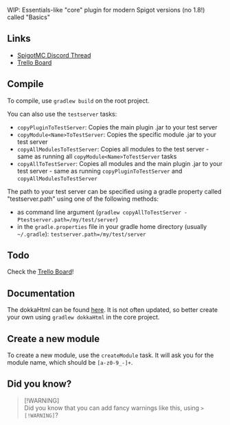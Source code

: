 WIP: Essentials-like "core" plugin for modern Spigot versions (no 1.8!) called "Basics"

## Links
- [SpigotMC Discord Thread](https://discord.com/channels/690411863766466590/1196562355912446094)
- [Trello Board](https://trello.com/b/QjvNuXEO/basics)

## Compile
To compile, use `gradlew build` on the root project.

You can also use the `testserver` tasks:

- `copyPluginToTestServer`: Copies the main plugin .jar to your test server
- `copyModule<Name>ToTestServer`: Copies the specific module .jar to your test server
- `copyAllModulesToTestServer`: Copies all modules to the test server - same as running all `copyModule<Name>ToTestServer` tasks
- `copyAllToTestServer`: Copies all modules and the main plugin .jar to your test server - same as running `copyPluginToTestServer` and `copyAllModulesToTestServer`

The path to your test server can be specified using a gradle property called "testserver.path" using one of the following methods:
- as command line argument (`gradlew copyAllToTestServer -Ptestserver.path=/my/test/server`)
- in the `gradle.properties` file in your gradle home directory (usually `~/.gradle`): `testserver.path=/my/test/server`

## Todo
Check the [Trello Board](https://trello.com/b/QjvNuXEO/basics)!

## Documentation
The dokkaHtml can be found [here](https://hub.jeff-media.com/javadoc/basics-core). It is not often updated, so better create
your own using `gradlew dokkaHtml` in the core project.

## Create a new module
To create a new module, use the `createModule` task. It will ask you for the module name, which should be `[a-z0-9_-]+`.

## Did you know?
> [!WARNING]\
> Did you know that you can add fancy warnings like this, using `> [!WARNING]`?